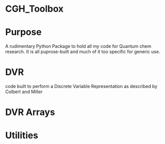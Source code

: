 # CGH_Toolbox

# Purpose
A rudimentary Python Package to hold all my code for Quantum chem research. It is all puprose-built and much of it too specific for generic use. 

# DVR
code built to perform a Discrete Variable Representation as described by Colbert and Miller

# DVR Arrays

# 

# Utilities
